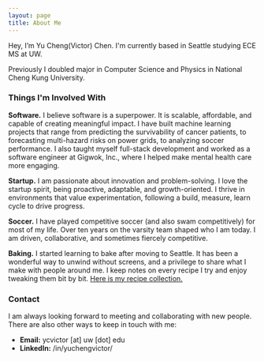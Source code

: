 ```yaml
---
layout: page
title: About Me
---
```


Hey, I’m Yu Cheng(Victor) Chen.  I'm currently based in Seattle studying ECE MS at UW.

Previously I doubled major in Computer Science and Physics in National Cheng Kung University.

### Things I'm Involved With

**Software.** I believe software is a superpower. It is scalable, affordable, and capable of creating meaningful impact. I have built machine learning projects that range from predicting the survivability of cancer patients, to forecasting multi-hazard risks on power grids, to analyzing soccer performance. I also taught myself full-stack development and worked as a software engineer at Gigwok, Inc., where I helped make mental health care more engaging.

**Startup.** I am passionate about innovation and problem-solving. I love the startup spirit, being proactive, adaptable, and growth-oriented. I thrive in environments that value experimentation, following a build, measure, learn cycle to drive progress.

**Soccer.** I have played competitive soccer (and also swam competitively) for most of my life. Over ten years on the varsity team shaped who I am today. I am driven, collaborative, and sometimes fiercely competitive.

**Baking.** I started learning to bake after moving to Seattle. It has been a wonderful way to unwind without screens, and a privilege to share what I make with people around me. I keep notes on every recipe I try and enjoy tweaking them bit by bit. [Here is my recipe collection.](/baking/)


### Contact

I am always looking forward to meeting and collaborating with new people.
There are also other ways to keep in touch with me:

- **Email:** ycvictor [at] uw [dot] edu
- **LinkedIn:** /in/yuchengvictor/
